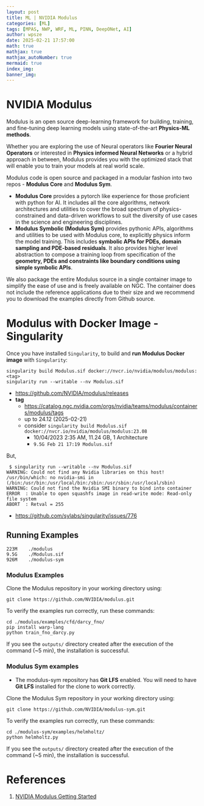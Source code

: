 ```yaml
---
layout: post
title: ML | NVIDIA Modulus
categories: [ML]
tags: [MPAS, NWP, WRF, ML, PINN, DeepONet, AI]
author: wpsze
date: 2025-02-21 17:57:00
math: true
mathjax: true
mathjax_autoNumber: true
mermaid: true
index_img: 
banner_img: 
---
```


# NVIDIA Modulus 

Modulus is an open source deep-learning framework for building, training, and fine-tuning deep learning models using state-of-the-art **Physics-ML methods**.

Whether you are exploring the use of Neural operators like **Fourier Neural Operators** or interested in **Physics informed Neural Networks** or a hybrid approach in between, Modulus provides you with the optimized stack that will enable you to train your models at real world scale.

Modulus code is open source and packaged in a modular fashion into two repos - **Modulus Core** and **Modulus Sym**.

- **Modulus Core** provides a pytorch like experience for those proficient with python for AI. It includes all the core algorithms, network architectures and utilities to cover the broad spectrum of physics-constrained and data-driven workflows to suit the diversity of use cases in the science and engineering disciplines.
- **Modulus Symbolic (Modulus Sym)** provides pythonic APIs, algorithms and utilities to be used with Modulus core, to explicitly physics inform the model training. This includes **symbolic APIs for PDEs, domain sampling and PDE-based residuals**. It also provides higher level abstraction to compose a training loop from specification of the **geometry, PDEs and constraints like boundary conditions using simple symbolic APIs**.

We also package the entire Modulus source in a single container image to simplify the ease of use and is freely available on NGC. The container does not include the reference applications due to their size and we recommend you to download the examples directly from Github source.

# Modulus with Docker Image - Singularity

Once you have installed `Singularity`, to build and **run Modulus Docker image** with `Singularity`:

```console
singularity build Modulus.sif docker://nvcr.io/nvidia/modulus/modulus:<tag>
singularity run --writable --nv Modulus.sif
```

- <https://github.com/NVIDIA/modulus/releases>
- **tag** 
  - <https://catalog.ngc.nvidia.com/orgs/nvidia/teams/modulus/containers/modulus/tags>
  - up to 24.12 (2025-02-21)
  - consider `singularity build Modulus.sif docker://nvcr.io/nvidia/modulus/modulus:23.08` 
    - 10/04/2023 2:35 AM, 11.24 GB, 1 Architecture
    - `9.5G Feb 21 17:19 Modulus.sif`

But,

```
 $ singularity run --writable --nv Modulus.sif
WARNING: Could not find any Nvidia libraries on this host!
/usr/bin/which: no nvidia-smi in (/bin:/usr/bin:/usr/local/bin:/sbin:/usr/sbin:/usr/local/sbin)
WARNING: Could not find the Nvidia SMI binary to bind into container
ERROR  : Unable to open squashfs image in read-write mode: Read-only file system
ABORT  : Retval = 255
```

- <https://github.com/sylabs/singularity/issues/776>

## Running Examples

```console
223M	./modulus
9.5G	./Modulus.sif
926M	./modulus-sym
```

### Modulus Examples

Clone the Modulus repository in your working directory using:

```console
git clone https://github.com/NVIDIA/modulus.git
```

To verify the examples run correctly, run these commands:

```console
cd ./modulus/examples/cfd/darcy_fno/
pip install warp-lang
python train_fno_darcy.py
```

If you see the `outputs/` directory created after the execution of the command (~5 min), the installation is successful.

### Modulus Sym examples

- The modulus-sym repository has **Git LFS** enabled. You will need to have **Git LFS** installed for the clone to work correctly.

Clone the Modulus Sym repository in your working directory using:

```
git clone https://github.com/NVIDIA/modulus-sym.git
```

To verify the examples run correctly, run these commands:

```
cd ./modulus-sym/examples/helmholtz/
python helmholtz.py
```

If you see the `outputs/` directory created after the execution of the command (~5 min), the installation is successful.


# References

1. [NVIDIA Modulus Getting Started](https://docs.nvidia.com/deeplearning/modulus/getting-started/index.html)